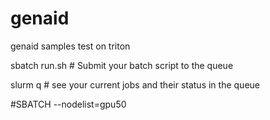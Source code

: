 # genaid
genaid samples test on triton

sbatch run.sh  # Submit your batch script to the queue

slurm q   # see your current jobs and their status in the queue

#SBATCH --nodelist=gpu50
